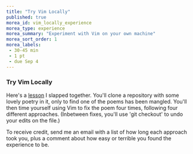 ```yaml
---
title: "Try Vim Locally"
published: true
morea_id: vim_locally_experience
morea_type: experience
morea_summary: "Experiment with Vim on your own machine"
morea_sort_order: 1
morea_labels:
 - 30-45 min
 - 1 pt
 - due Sep 4
---
```


### Try Vim Locally

Here's a [lesson](http://codenhance.com/2015/08/26/how-to-vim/) I slapped together. You'll clone a repository with some lovely poetry in it, only to find one of the poems has been mangled. You'll then time yourself using Vim to fix the poem four times, following four different approaches. (Inbetween fixes, you'll use 'git checkout' to undo your edits on the file.)

To receive credit, send me an email with a list of how long each approach took you, plus a comment about how easy or terrible you found the experience to be.
